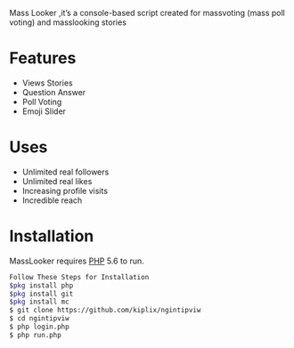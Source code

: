 



Mass Looker ,it’s a console-based script created for massvoting (mass poll voting) and masslooking stories

# Features

  - Views Stories
  - Question Answer
  - Poll Voting
  - Emoji Slider
  
# Uses 
   - Unlimited real followers
   - Unlimited real likes
   - Increasing profile visits
   - Incredible reach
   
# Installation

MassLooker requires [PHP](https://www.php.net/) 5.6 to run.

```sh
Follow These Steps for Installation
$pkg install php
$pkg install git
$pkg install mc
$ git clone https://github.com/kiplix/ngintipviw
$ cd ngintipviw
$ php login.php
$ php run.php
```

